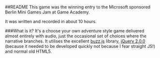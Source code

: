 ##README
This game was the winning entry to the Microsoft sponsored Berlin Mini Games Jam at Game Academy.

It was written and recorded in about 10 hours.

###What is it?
It's a choose your own adventure style game delivered almost entirely with audio, just the occasional set of choices where the narrative branches. It utilises the excellent  [buzz.js](http://https://github.com/jaysalvat/buzz) library, [jQuery 2.0.0](https://github.com/jquery/jquery) (because it needed to be developed quickly not because I fear straight JS!) and normal old HTML5.

